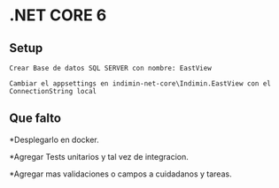 # .NET CORE 6

## Setup

```
Crear Base de datos SQL SERVER con nombre: EastView

Cambiar el appsettings en indimin-net-core\Indimin.EastView con el ConnectionString local

```
## Que falto

*Desplegarlo en docker.

*Agregar Tests unitarios y tal vez de integracion.

*Agregar mas validaciones o campos a cuidadanos y tareas.

